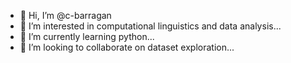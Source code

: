 - 👋 Hi, I’m @c-barragan
- 👀 I’m interested in computational linguistics and data analysis...
- 🌱 I’m currently learning python...
- 💞️ I’m looking to collaborate on dataset exploration...

<!---
c-barragan/c-barragan is a ✨ special ✨ repository because its `README.md` (this file) appears on your GitHub profile.
You can click the Preview link to take a look at your changes.
--->
